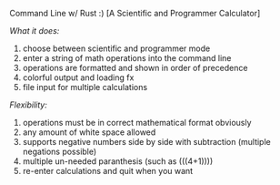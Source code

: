 Command Line w/ Rust :)
[A Scientific and Programmer Calculator]

*What it does:*
1. choose between scientific and programmer mode
2. enter a string of math operations into the command line
3. operations are formatted and shown in order of precedence
4. colorful output and loading fx
5. file input for multiple calculations

*Flexibility:*
1. operations must be in correct mathematical format obviously
2. any amount of white space allowed
3. supports negative numbers side by side with subtraction (multiple negations possible)
4. multiple un-needed paranthesis (such as (((4+1))))
5. re-enter calculations and quit when you want
